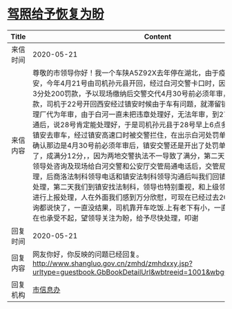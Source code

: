 # <a href="http://www.shangluo.gov.cn/zmhd/ldxxxx.jsp?urltype=leadermail.LeaderMailContentUrl&wbtreeid=1112&leadermailid=5878">驾照给予恢复为盼</a>
| Title |                                                                                                                                                                                                                                                                        Content                                                                                                                                                                                                                                                                        |
|:-----:|-------------------------------------------------------------------------------------------------------------------------------------------------------------------------------------------------------------------------------------------------------------------------------------------------------------------------------------------------------------------------------------------------------------------------------------------------------------------------------------------------------------------------------------------------------|
| 来信时间  | 2020-05-21                                                                                                                                                                                                                                                                                                                                                                                                                                                                                                                                            |
| 来信内容  | 尊敬的市领导你好！我一个车陕A5Z92X去年停在湖北，由于疫情一直无法回西安，今年4月21号由司机孙元县开回，经过白河交警卡口时，因为逾期未年审被扣3分处200罚款，予以现场缴纳后交警交代4月30号前必须年审，要不又会扣分罚款，司机于22号开回西安经过镇安时候由于车有问题，就滞留镇安修理厂委托修理厂代为年审，由于白河一直未把违章处理好，无法年审，到27号和白河交警沟通后，说28号肯定能处理好，于是司机孙元县于28号早上6点多坐火车从西安到镇安去审车，经过镇安高速口时被交警拦住，在出示白河处罚单和白河交警通电话确认那边是4月30号前必须年审后，镇安交警还是开出了处罚单，本来已经9分了，成满分12分，，因为两地交警执法不一导致了满分，第二天到商洛局里法制科领导处咨询及现场给白河交警和公安厅交管局通电话后，交管局建议商洛这边处理，后商洛法制科领导电话和镇安法制科领导沟通后叫我们回镇安去找镇安法制科处理，第二天我们到镇安找法制科，领导也特别重视，和上级领导汇报后，说马上进行上报处理，人在外面我们感到万分欣慰，可现在已经过去20来天了，一直咨询都说快了，一直没结果，司机靠开车吃饭.上有老下有小，一直开不了车公司现在也承受不起，望领导关注为盼，给予尽快处理，叩谢 |
| 回复时间  | 2020-05-21                                                                                                                                                                                                                                                                                                                                                                                                                                                                                                                                            |
| 回复内容  | 网友你好，你反映的问题已经回复。http://www.shangluo.gov.cn/zmhd/zmhdxxy.jsp?urltype=guestbook.GbBookDetailUrl&wbtreeid=1001&wbguestbookid=9887                                                                                                                                                                                                                                                                                                                                                                                                                        |
| 回复机构  | <a href="../../categories/agencies/市信息办.md">市信息办</a>                                                                                                                                                                                                                                                                                                                                                                                                                                                                                                  |